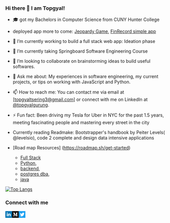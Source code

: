 ### Hi there 👋  I am Topgyal!
- :mortar_board: got my Bachelors in Computer Science from CUNY Hunter College
- deployed app more to come: [Jeopardy Game](http://topgyalgurung.me/jeopardy-game/), [FinRecord simple app](https://finrecord-e5309b71ab5b.herokuapp.com/)
- 🔭 I’m currently working to build a full stack web app: Ideation phase  
- 🌱 I’m currently taking Springboard Software Engineering Course 
- 👯 I’m looking to collaborate on brainstorming ideas to build useful softwares. 
- 💬 Ask me about: My experiences in software engineering, my current projects, or tips on working with JavaScript and Python.
- 📫 How to reach me: You can contact me via email at [topgyaltsering3@gmail.com] or connect with me on LinkedIn at [@topgyalgurung](https://www.linkedin.com/in/topgyalgurung/).
- ⚡ Fun fact: Been driving my Tesla for Uber in NYC for the past 1.5 years, meeting fascinating people and mastering every street in the city
- Currently reading Readmake: Bootstrapper's handbook by Peiter Levels( @levelsio), code 2 complete and design data intensive applications 

- [Road map Resources] (https://roadmap.sh/get-started)
  -   [Full Stack](https://roadmap.sh/full-stack)
  -   [Python](https://roadmap.sh/python),
  -   [backend](https://roadmap.sh/backend),
  -   [postgres dba](https://roadmap.sh/postgresql-dba),
  -   [java](https://roadmap.sh/java) 

[![Top Langs](https://github-readme-stats.vercel.app/api/top-langs/?username=topgyalgurung&langs_count=8&layout=compact)](https://github.com/binod164/github-readme-stats)
### Connect with me

<a href="https://www.linkedin.com/in/topgyalgurung/">
  <img align="left" alt="Topgyal Linkedin" width="21px" src="https://raw.githubusercontent.com/edent/SuperTinyIcons/099dc12b59179d07d534069bc8551718f786d91a/images/svg/linkedin.svg" />
</a>

<a href="https://topgyaltsering.medium.com">
  <img align="left" alt="Topgyal Tsering Medium" width="21px" src="https://raw.githubusercontent.com/edent/SuperTinyIcons/099dc12b59179d07d534069bc8551718f786d91a/images/svg/medium.svg" />
</a>
<a href="https://twitter.com/tseringtopke">
  <img align="left" alt="Topgyal Twitter" width="21px" src="https://raw.githubusercontent.com/edent/SuperTinyIcons/099dc12b59179d07d534069bc8551718f786d91a/images/svg/twitter.svg" />
</a>

</br>
</br>

<!--
[![Readme Card](https://github-readme-stats.vercel.app/api/pin/?username=topgyalgurung&repo=TravelDiary)](https://github.com/topgyalgurung/TravelDiary)
[![Readme Card](https://github-readme-stats.vercel.app/api/pin/?username=topgyalgurung&repo=todo_web_app)](https://github.com/topgyalgurung/todo_web_app) -->

<!-- ![Topgyal Tsering Github Stats](https://github-readme-stats.vercel.app/api?username=topgyalgurung&count_private=true&show_icons=true&title_color=fff&icon_color=79ff97&text_color=9f9f9f&bg_color=151515) -->

